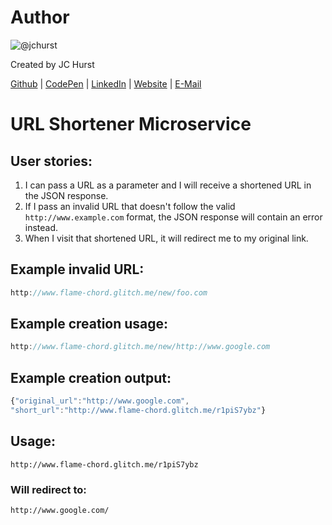 # Author
![@jchurst](https://avatars0.githubusercontent.com/jchurst?&s=128)

Created by JC Hurst

[Github](https://github.com/jchurst) | [CodePen](http://codepen.io/jchurst/) | [LinkedIn](https://www.linkedin.com/in/jchurst) | [Website](http://hurstcreative.com/) | [E-Mail](mailto:jchurstmail@gmail.com)

# URL Shortener Microservice
## User stories:
1. I can pass a URL as a parameter and I will receive a shortened URL in the JSON response.
2. If I pass an invalid URL that doesn't follow the valid ``` http://www.example.com ``` format, the JSON response will contain an error instead.
3. When I visit that shortened URL, it will redirect me to my original link.

## Example invalid URL:

```js
http://www.flame-chord.glitch.me/new/foo.com
```

## Example creation usage:

```js
http://www.flame-chord.glitch.me/new/http://www.google.com
```

## Example creation output:

```js
{"original_url":"http://www.google.com",
"short_url":"http://www.flame-chord.glitch.me/r1piS7ybz"}
```

## Usage:

```
http://www.flame-chord.glitch.me/r1piS7ybz
```

### Will redirect to:

```
http://www.google.com/
```
